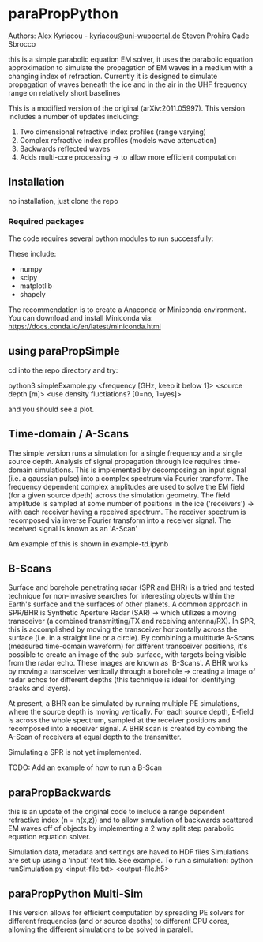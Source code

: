 # paraPropPython

Authors:
Alex Kyriacou - kyriacou@uni-wuppertal.de
Steven Prohira
Cade Sbrocco

this is a simple parabolic equation EM solver, it uses the parabolic equation approximation to simulate the propagation of EM waves in a medium with a changing index of refraction. 
Currently it is designed to simulate propagation of waves beneath the ice and in the air in the UHF frequency range on relatively short baselines 

This is a modified version of the original (arXiv:2011.05997). This version includes a number of updates including:
1. Two dimensional refractive index profiles (range varying)
2. Complex refractive index profiles (models wave attenuation)
3. Backwards reflected waves
4. Adds multi-core processing -> to allow more efficient computation

## Installation

no installation, just clone the repo

### Required packages
The code requires several python modules to run successfully:

These include:
* numpy
* scipy
* matplotlib
* shapely

The recommendation is to create a Anaconda or Miniconda environment. You can download and install Miniconda via: https://docs.conda.io/en/latest/miniconda.html



## using paraPropSimple

cd into the repo directory and try:

python3 simpleExample.py <frequency [GHz, keep it below 1]> <source depth [m]> <use density fluctiations? [0=no, 1=yes]>

and you should see a plot. 

## Time-domain / A-Scans
The simple version runs a simulation for a single frequency and a single source depth. 
Analysis of signal propagation through ice requires time-domain simulations. 
This is implemented by decomposing an input signal (i.e. a gaussian pulse) into a complex spectrum via Fourier transform.
The frequency dependent complex amplitudes are used to solve the EM field (for a given source dpeth) across the simulation geometry.
The field amplitude is sampled at some number of positions in the ice ('receivers') -> with each receiver having a received spectrum.
The receiver spectrum is recomposed via inverse Fourier transform into a receiver signal. The received signal is known as an 'A-Scan'

Am example of this is shown in example-td.ipynb

## B-Scans
Surface and borehole penetrating radar (SPR and BHR) is a tried and tested technique for non-invasive searches for interesting objects within the Earth's surface and the surfaces of other planets.
A common approach in SPR/BHR is Synthetic Aperture Radar (SAR) -> which utilizes a moving transceiver (a combined transmitting/TX and receiving antenna/RX).
In SPR, this is accomplished by moving the transceiver horizontally across the surface (i.e. in a straight line or a circle).
By combining a multitude A-Scans (measured time-domain waveform) for different transceiver positions, 
it's possible to create an image of the sub-surface, with targets being visible from the radar echo. These images are known as 'B-Scans'.
A BHR works by moving a transceiver vertically through a borehole -> creating a image of radar echos for different depths (this technique is ideal for identifying cracks and layers).

At present, a BHR can be simulated by running multiple PE simulations, where the source depth is moving vertically. For each source depth, E-field is across the whole spectrum, sampled at the receiver positions and recomposed into a receiver signal.
A BHR scan is created by combing the A-Scan of receivers at equal depth to the transmitter.

Simulating a SPR is not yet implemented.

TODO: Add an example of how to run a B-Scan

## paraPropBackwards
this is an update of the original code to include a range dependent refractive index (n = n(x,z)) and to allow simulation of backwards scattered EM waves off of objects by implementing a 2 way split step parabolic equation equation solver.

Simulation data, metadata and settings are haved to HDF files
Simulations are set up using a 'input' text file. See example.
To run a simulation:
python runSimulation.py <input-file.txt> <output-file.h5>

## paraPropPython Multi-Sim
This version allows for efficient computation by spreading PE solvers for different frequencies (and or source depths) to different CPU cores, allowing the different simulations to be solved in paralell.

